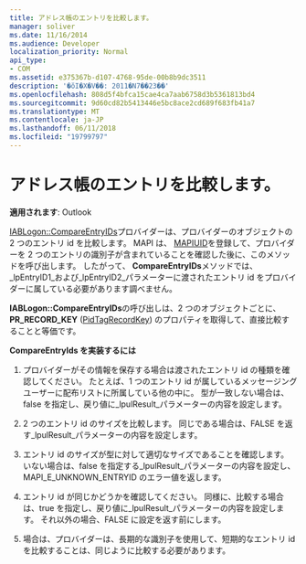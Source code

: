 ```yaml
---
title: アドレス帳のエントリを比較します。
manager: soliver
ms.date: 11/16/2014
ms.audience: Developer
localization_priority: Normal
api_type:
- COM
ms.assetid: e375367b-d107-4768-95de-00b8b9dc3511
description: '�ŏI�X�V��: 2011�N7��23��'
ms.openlocfilehash: 808d5f4bfca15cae4ca7aab6758d3b5361813bd4
ms.sourcegitcommit: 9d60cd82b5413446e5bc8ace2cd689f683fb41a7
ms.translationtype: MT
ms.contentlocale: ja-JP
ms.lasthandoff: 06/11/2018
ms.locfileid: "19799797"
---
```

# <a name="comparing-address-book-entries"></a>アドレス帳のエントリを比較します。

  
  
**適用されます**: Outlook 
  
[IABLogon::CompareEntryIDs](iablogon-compareentryids.md)プロバイダーは、プロバイダーのオブジェクトの 2 つのエントリ id を比較します。 MAPI は、 [MAPIUID](mapiuid.md)を登録して、プロバイダーを 2 つのエントリの識別子が含まれていることを確認した後に、このメソッドを呼び出します。 したがって、 **CompareEntryIDs**メソッドでは、 _lpEntryID1_および_lpEntryID2_パラメーターに渡されたエントリ id をプロバイダーに属している必要があります調べません。 
  
**IABLogon::CompareEntryIDs**の呼び出しは、2 つのオブジェクトごとに、 **PR_RECORD_KEY** ([PidTagRecordKey](pidtagrecordkey-canonical-property.md)) のプロパティを取得して、直接比較することと等価です。
  
 **CompareEntryIds を実装するには**
  
1. プロバイダーがその情報を保存する場合は渡されたエントリ id の種類を確認してください。 たとえば、1 つのエントリ id が属しているメッセージング ユーザーに配布リストに所属している他の中に。 型が一致しない場合は、false を指定し、戻り値に_lpulResult_パラメーターの内容を設定します。 
    
2. 2 つのエントリ id のサイズを比較します。 同じである場合は、FALSE を返す_lpulResult_パラメーターの内容を設定します。 
    
3. エントリ id のサイズが型に対して適切なサイズであることを確認します。 いない場合は、false を指定する_lpulResult_パラメーターの内容を設定し、MAPI_E_UNKNOWN_ENTRYID のエラー値を返します。 
    
4. エントリ id が同じかどうかを確認してください。 同様に、比較する場合は、true を指定し、戻り値に_lpulResult_パラメーターの内容を設定します。 それ以外の場合、FALSE に設定を返す前にします。 
    
5. 場合は、プロバイダーは、長期的な識別子を使用して、短期的なエントリ id を比較することは、同じように比較する必要があります。
    

